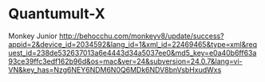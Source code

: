 # Quantumult-X

Monkey Junior
http://behocchu.com/monkeyv8/update/success?appid=2&device_id=2034592&lang_id=1&xml_id=22469465&type=xml&request_id=238de532637013a6e4443d34a5037ee0&md5_key=e0a40b6ff63a93ce39ffc3edf162b96d&os=mac&ver=24&subversion=24.0.7&lang=vi-VN&key_has=Nzg6NEY6NDM6N0Q6MDk6NDV8bnVsbHxudWxs
